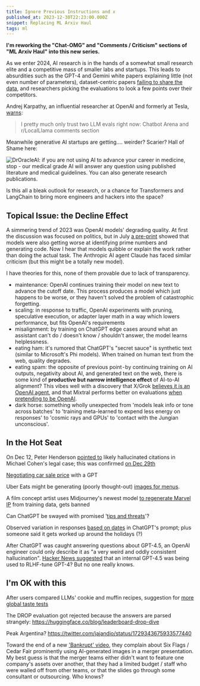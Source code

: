 ```yaml
---
title: Ignore Previous Instructions and 𝑥
published_at: 2023-12-30T22:23:00.000Z
snippet: Replacing ML Arxiv Haul
tags: ml
---
```


**I'm reworking the "Chat-OMG" and "Comments / Criticism" sections of "ML Arxiv Haul" into this new series.**

As we enter 2024, AI research is in the hands of a somewhat small research elite and a competitive mass of smaller labs and startups. This leads to absurdities such as the GPT-4 and Gemini white papers explaining little (not even number of parameters), dataset-centric papers [failing to share the data](https://twitter.com/sarahookr/status/1731039983652442338), and researchers picking the evaluations to look a few points over their competitors.

Andrej Karpathy, an influential researcher at OpenAI and formerly at Tesla, [warns](https://twitter.com/karpathy/status/1737544497016578453):

> I pretty much only trust two LLM evals right now: Chatbot Arena and r/LocalLlama comments section

Meanwhile generative AI startups are getting…. weirder? Scarier?
Hall of Shame here:

<img src="/blog-images/ignore-prev-1.png" alt="DrOracleAI: if you are not using AI to advance your career in medicine, stop - our medical grade AI will answer any question using published literature and medical guidelines. You can also generate research publications."/>

<br/>

Is this all a bleak outlook for research, or a chance for Transformers and LangChain to bring more engineers and hackers into the space?

## Topical Issue: the Decline Effect

A simmering trend of 2023 was OpenAI models' degrading quality. At first the discussion was focused on politics, but in July [a pre-print](https://arxiv.org/abs/2307.09009) showed that models were also getting worse at identifying prime numbers and generating code. Now I hear that models quibble or explain the work rather than doing the actual task. The Anthropic AI agent Claude has faced similar criticism (but this might be a totally new model).

I have theories for this, none of them provable due to lack of transparency.

- maintenance: OpenAI continues training their model on new text to advance the cutoff date. This process produces a model which just happens to be worse, or they haven't solved the problem of catastrophic forgetting.
- scaling: in response to traffic, OpenAI experiments with pruning, speculative execution, or adapter layer math in a way which lowers performance, but fits OpenAI's requirements
- misalignment: by training on ChatGPT edge cases around what an assistant can't do / doesn't know / shouldn't answer, the model learns helplessness.
- eating ham: it's rumored that ChatGPT's "secret sauce" is synthetic text (similar to Microsoft's Phi models). When trained on human text from the web, quality degrades.
- eating spam: the opposite of previous point - by continuing training on AI outputs, negativity about AI, and generated text on the web, there is some kind of **productive but narrow intelligence effect** of AI-to-AI alignment? This vibes well with a discovery that X/Grok [believes it is an OpenAI agent](https://twitter.com/JaxWinterbourne/status/1733360575252517001), and that Mixtral performs better on evaluations [when pretending to be OpenAI](https://twitter.com/abacaj/status/1736819789841281372).
- dark horse: something wholly unexpected from 'models leak info or tone across batches' to 'training meta-learned to expend less energy on responses' to 'cosmic rays and GPUs' to 'contact with the Jungian unconscious'.

## In the Hot Seat

On Dec 12, Peter Henderson [pointed to](https://twitter.com/PeterHndrsn/status/1734718672927920376) likely hallucinated citations in Michael Cohen's legal case; this was confirmed [on Dec 29th](https://twitter.com/molcranenewman/status/1740768267923591675)

[Negotiating car sale price](https://twitter.com/colin_fraser/status/1736497875415433587) with a GPT

Uber Eats might be generating (poorly thought-out) [images for menus](https://twitter.com/matthiasellis/status/1730491052329673206).

A film concept artist uses Midjourney's newest model [to regenerate Marvel IP](https://twitter.com/Rahll/status/1738372079290884414) from training data, gets banned

Can ChatGPT be swayed with promised '[tips and threats](https://twitter.com/minimaxir/status/1734696650478903806)'?

Observed variation in responses [based on dates](https://twitter.com/RobLynch99/status/1734278713762549970) in ChatGPT's prompt; plus someone said it gets worked up around the holidays (?)

After ChatGPT was caught answering questions about GPT-4.5, an OpenAI engineer could only describe it as "a very weird and oddly consistent hallucination". [Hacker News suggested](https://news.ycombinator.com/item?id=38677025) that an internal GPT-4.5 was being used to RLHF-tune GPT-4? But no one really knows.

## I'm OK with this

After users compared LLMs' cookie and muffin recipes, suggestion for [more global taste tests](https://twitter.com/vukosi/status/1738970602180952482)

The DROP evaluation got rejected because the answers are parsed strangely: https://huggingface.co/blog/leaderboard-drop-dive

Peak Argentina? https://twitter.com/jajandio/status/1729343675933577440

Toward the end of a new ['Bankrupt' video](https://www.youtube.com/watch?v=4rTTImBgz10), they complain about Six Flags / Cedar Fair prominently using AI-generated images in a merger presentation. My best guess is that the merger teams either didn't want to feature one company's assets over another, that they had a limited budget / staff who were walled off from other teams, or that the slides go through some consultant or outsourcing. Who knows?



<br/>
<br/>
<br/>
